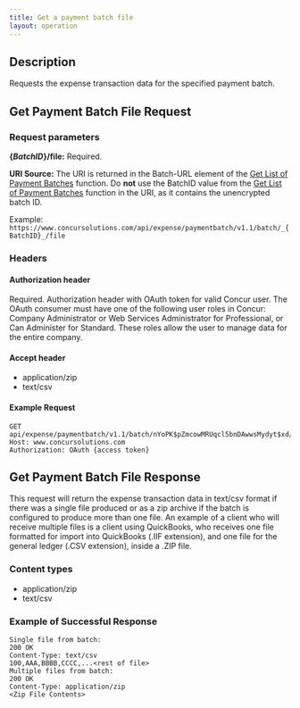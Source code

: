 ```yaml
---
title: Get a payment batch file
layout: operation
---
```



## Description 
Requests the expense transaction data for the specified payment batch. 

##  Get Payment Batch File Request

### Request parameters

**{_BatchID_}/file:** Required.

**URI Source:** The URI is returned in the Batch-URL element of the [Get List of Payment Batches][1] function. Do **not** use the BatchID value from the [Get List of Payment Batches][1] function in the URI, as it contains the unencrypted batch ID.

Example:  
`https://www.concursolutions.com/api/expense/paymentbatch/v1.1/batch/_{BatchID}_/file`

### Headers

#### Authorization header
Required. Authorization header with OAuth token for valid Concur user. The OAuth consumer must have one of the following user roles in Concur: Company Administrator or Web Services Administrator for Professional, or Can Administer for Standard. These roles allow the user to manage data for the entire company.

#### Accept header

* application/zip
* text/csv

####  Example Request

    GET api/expense/paymentbatch/v1.1/batch/nYoPK$pZmcowMRUqcl5bnDAwwsMydyt$xd/file 
    Host: www.concursolutions.com
    Authorization: OAuth {access token}


##  Get Payment Batch File Response

This request will return the expense transaction data in text/csv format if there was a single file produced or as a zip archive if the batch is configured to produce more than one file. An example of a client who will receive multiple files is a client using QuickBooks, who receives one file formatted for import into QuickBooks (.IIF extension), and one file for the general ledger (.CSV extension), inside a .ZIP file.

### Content types

* application/zip
* text/csv

###  Example of Successful Response

    Single file from batch:
    200 OK
    Content-Type: text/csv
    100,AAA,BBBB,CCCC,...<rest of file>
    Multiple files from batch:
    200 OK
    Content-Type: application/zip
    <Zip File Contents>

  

[1]: https://developer.concur.com/payment-batch-file/payment-batch-resource/get-list-payment-batches

